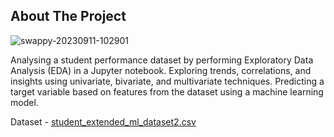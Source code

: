 <!-- ABOUT THE PROJECT -->
## About The Project

![swappy-20230911-102901](https://github.com/stanleyedward/student_eda_ml/assets/114278820/580ca1cd-f9b8-4c91-9c41-d3f450890f3d)


Analysing a student performance dataset by performing Exploratory
Data Analysis (EDA) in a Jupyter notebook. Exploring trends, correlations, and
insights using univariate, bivariate, and multivariate techniques. Predicting a target
variable based on features from the dataset using a machine learning model.

Dataset - [student_extended_ml_dataset2.csv](https://drive.google.com/file/d/1T9pnZA9DEhcHsxd8itRLv36NsZ53q3t4/view)
